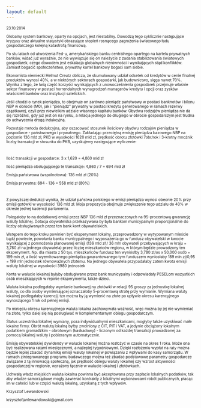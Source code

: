 ```yaml
---
layout: default
---
```


<!--215-->
<p style="margin-top: 0px; margin-right: 0px; margin-left: 0px; font-size: 10px;">23.10.2014</p>
<p style="margin-top: 0px; margin-right: 0px; margin-left: 0px; font-size: 10px;">Globalny system bankowy, oparty na opcjach, jest niestabilny. Dowodzą tego cyklicznie następujące kryzysy oraz aktualne statystyki obrazujące stopień rosnącego zagrożenia światowego ładu gospodarczego kolejną katastrofą finansową.</p>
<p style="margin-top: 0px; margin-right: 0px; margin-left: 0px; font-size: 10px;">Po stu latach od utworzenia Fed-u, amerykańskiego banku centralnego opartego na kartelu prywatnych banków, widać już wyraźnie, że nie wywiązuje się on należycie z zadania stabilizowania światowych gospodarek, czego dowodem jest eskalacja globalnych nierówności i wynikających stąd konfliktów. Zamiast bogacić społeczeństwo, prywatny kartel bankowy bogaci sam siebie.&nbsp;</p>
<p style="margin-top: 0px; margin-right: 0px; margin-left: 0px; font-size: 10px;">Ekonomista niemiecki Helmut Creutz oblicza, że skumulowany udział odsetek od kredytów w cenie finalnej produktów wynosi 40%, a w niektórych sektorach gospodarki, jak budownictwo, sięga nawet 70%. Wynika z tego, że lwią część korzyści wynikających z unowocześnienia gospodarek przejmuje właśnie sektor finansowy w postaci horrendalnych wynagrodzeń managerów kredytu i opcji oraz zysków właścicieli banków oraz instytucji satelickich.</p>
<p style="margin-top: 0px; margin-right: 0px; margin-left: 0px; font-size: 10px;">Jeśli chodzi o rynek pieniądza, to obejmuje on zarówno pieniądz państwowy w postaci banknotów i bilonu NBP w obrocie (M0), jak i "pieniądz" prywatny w postaci kredytu generowanego w ramach rezerwy cząstkowej, czyli przy niewielkim udziale własnego kapitału banków. Obydwu rodzajów pieniądza nie da się rozróżnić, gdy już jest on na rynku, a relacja jednego do drugiego w obrocie gospodarczym jest trudna do uchwycenia drogą indukcyjną.</p>
<p style="margin-top: 0px; margin-right: 0px; margin-left: 0px; font-size: 10px;">Pozostaje metoda dedukcyjna, aby oszacować stosunek ilościowy obydwu rodzajów pieniądza w gospodarce - państwowego i prywatnego. Zakładając przeciętną emisję pieniądza bazowego NBP na poziomie 136 mld zł, PKB w wysokości 1620 mld zł, prędkość obrotu złotówki 7obr/rok i 3-krotny mnożnik liczby transakcji w stosunku do PKB, uzyskujemy następujące wyliczenie:</p>
<p style="margin-top: 0px; margin-right: 0px; margin-left: 0px; font-size: 10px;"><br></p><p style="margin-top: 0px; margin-right: 0px; margin-left: 0px; font-size: 10px;">Ilość transakcji w gospodarce: 3 x 1,620 = 4,860 mld zł</p>
<p style="margin-top: 0px; margin-right: 0px; margin-left: 0px; font-size: 10px;">Ilość pieniądza obsługującego te transakcje: 4,860 / 7 = 694 mld zł</p>
<p style="margin-top: 0px; margin-right: 0px; margin-left: 0px; font-size: 10px;">Emisja państwowa (wspólnotowa): 136 mld zł (20%)</p>
<p style="margin-top: 0px; margin-right: 0px; margin-left: 0px; font-size: 10px;">Emisja prywatna: 694 - 136 = 558 mld zł (80%)</p>
<p style="margin-top: 0px; margin-right: 0px; margin-left: 0px; font-size: 10px; min-height: 11px;"><br></p>
<p style="margin-top: 0px; margin-right: 0px; margin-left: 0px; font-size: 10px;">Z powyższej dedukcji wynika, że udział państwa polskiego w emisji pieniądza wynosi obecnie 20% przy emisji gotówki w wysokości 136 mld zł. Moja propozycja obejmuje zwiększenie tego udziału do 40% w okresie jednej kadencji parlamentu.</p>
<p style="margin-top: 0px; margin-right: 0px; margin-left: 0px; font-size: 10px;">Polegałoby to na dodatkowej emisji przez NBP 136 mld zł przeznaczonych na 95-procentową gwarancję waluty lokalnej. Dotacja obywatelska przekazywana by była bankom municypalnym proporcjonalnie do liczby obsługiwanych przez ten bank kont obywatelskich.&nbsp;</p>
<p style="margin-top: 0px; margin-right: 0px; margin-left: 0px; font-size: 10px;">Wstępem do tego kroku powinien być eksperyment lokalny, przeprowadzony w wytypowanym mieście bądź powiecie, powołania banku municypalnego i wyposażenia go w fundusz obywatelski w kwocie wynikającej z pomnożenia planowanej emisji (136 mld zł / 36 mln obywateli przebywających w kraju = 3,780 zł na jednego obywatela) przez liczbę mieszkańców regionu, w którym będzie prowadzony ten eksperyment. Np. dla miasta z 50 tys. mieszkańców fundusz ten wyniósłby 3,780 zł/os x 50,000 osób = 189 mln zł, a ilość wyemitowanego pieniądza gwarantowanego tym funduszem wyniosłaby 189 mln zł/0,95 = 199 mln jednostek równoważnych złotemu. Na jednego obywatela przypadałaby zatem kwota emisji waluty lokalnej w wysokości 3980 jednostek</p>
<p style="margin-top: 0px; margin-right: 0px; margin-left: 0px; font-size: 10px;">Konta w walucie lokalnej byłyby obsługiwane przez bank municypalny i odpowiadały PESELom wszystkich osób mieszkających w rejonie eksperymentu, także dzieci.</p>
<p style="margin-top: 0px; margin-right: 0px; margin-left: 0px; font-size: 10px;">Waluta lokalna podlegałaby wymianie bankowej na złotówki w relacji 95 groszy za jednostkę lokalnej waluty, co dla osoby wymieniającej oznaczałoby 5-procentową stratę przy wymianie. Wymiana waluty lokalnej podlegałaby karencji, tzn można by ją wymienić na złote po upływie okresu karencyjnego wynoszącego 1 rok od pełnej emisji.&nbsp;</p>
<p style="margin-top: 0px; margin-right: 0px; margin-left: 0px; font-size: 10px;">Po minięciu okresu karencyjnego waluta lokalna zachowywała ważność, więc można by jej nie wymieniać na złote, tylko dalej się nią posługiwać w komplementarnym obiegu gospodarczym.&nbsp;</p>
<p style="margin-top: 0px; margin-right: 0px; margin-left: 0px; font-size: 10px;">Status uczestnika lokalnej wymiany, poza indywidualnymi mieszkańcami, mogłyby także uzyskiwać małe lokalne firmy. Obrót walutą lokalną byłby zwolniony z CIT, PIT i VAT, a jedynie obciążony lokalnym podatkiem gromadzkim - obrotowym (kaskadowy) - liczonym od każdej transakcji prowadzonej za pomocą lokalnej waluty i pobieranym automatycznie.&nbsp;</p>
<p style="margin-top: 0px; margin-right: 0px; margin-left: 0px; font-size: 10px;">Emisję obywatelskiej dywidendy w walucie lokalnej można rozłożyć w czasie na okres 1 roku. Może ona być realizowana ratami miesięcznymi, a najlepiej tygodniowymi. Dzięki rozłożeniu wypłat na raty można będzie lepiej zbadać dynamikę emisji waluty lokalnej w powiązaniu z wpływami do kasy samorządu. W ramach zintegrowanego programu badawczego można też zbadać podstawowe parametry gospodarcze związane z tą innowacją społeczną, jak prędkość obiegu waluty lokalnej czy wzrost aktywności gospodarczej w regionie, wyrażony łącznie w walucie lokalnej i złotówkach.</p>
<p style="margin-top: 0px; margin-right: 0px; margin-left: 0px; font-size: 10px;">Uchwałą władz miejskich waluta lokalna powinna być akceptowana przy zapłacie lokalnych podatków, tak aby władze samorządowe mogły zawierać kontrakty z lokalnymi wykonawcami robót publicznych, płacąc im w całości lub w części walutą lokalną, uzyskaną z tych wpływów.</p><p style="margin-top: 0px; margin-right: 0px; margin-left: 0px; font-size: 10px;">Krzysztof Lewandowski<br></p><div><p style="margin-top: 0px; margin-right: 0px; margin-left: 0px; font-size: 10px;">krzysztofjanlewandowski@gmail.com</p></div>